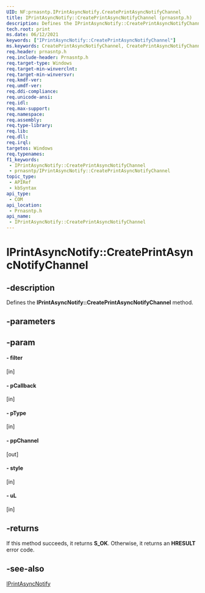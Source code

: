 ```yaml
---
UID: NF:prnasntp.IPrintAsyncNotify.CreatePrintAsyncNotifyChannel
title: IPrintAsyncNotify::CreatePrintAsyncNotifyChannel (prnasntp.h)
description: Defines the IPrintAsyncNotify::CreatePrintAsyncNotifyChannel method.
tech.root: print
ms.date: 06/12/2021
keywords: ["IPrintAsyncNotify::CreatePrintAsyncNotifyChannel"]
ms.keywords: CreatePrintAsyncNotifyChannel, CreatePrintAsyncNotifyChannel method [Print Devices], CreatePrintAsyncNotifyChannel method [Print Devices],IPrintAsyncNotify interface, IPrintAsyncNotify interface [Print Devices],CreatePrintAsyncNotifyChannel method, IPrintAsyncNotify.CreatePrintAsyncNotifyChannel, IPrintAsyncNotify::CreatePrintAsyncNotifyChannel, print.iprintasyncnotify_createprintasyncnotifychannel, prnasntp/IPrintAsyncNotify::CreatePrintAsyncNotifyChannel
req.header: prnasntp.h
req.include-header: Prnasntp.h
req.target-type: Windows
req.target-min-winverclnt: 
req.target-min-winversvr: 
req.kmdf-ver: 
req.umdf-ver: 
req.ddi-compliance: 
req.unicode-ansi: 
req.idl: 
req.max-support: 
req.namespace: 
req.assembly: 
req.type-library: 
req.lib: 
req.dll: 
req.irql: 
targetos: Windows
req.typenames: 
f1_keywords:
 - IPrintAsyncNotify::CreatePrintAsyncNotifyChannel
 - prnasntp/IPrintAsyncNotify::CreatePrintAsyncNotifyChannel
topic_type:
 - APIRef
 - kbSyntax
api_type:
 - COM
api_location:
 - Prnasntp.h
api_name:
 - IPrintAsyncNotify::CreatePrintAsyncNotifyChannel
---
```


# IPrintAsyncNotify::CreatePrintAsyncNotifyChannel

## -description

Defines the **IPrintAsyncNotify::CreatePrintAsyncNotifyChannel** method.

## -parameters

## -param

#### - filter 

[in]

#### - pCallback

[in]

#### - pType

[in]

#### - ppChannel

[out]

#### - style

[in]

#### - uL

[in]

## -returns

If this method succeeds, it returns **S_OK**. Otherwise, it returns an **HRESULT** error code.

## -see-also

[IPrintAsyncNotify](/windows-hardware/drivers/ddi/prnasntp/nn-prnasntp-iprintasyncnotify)
